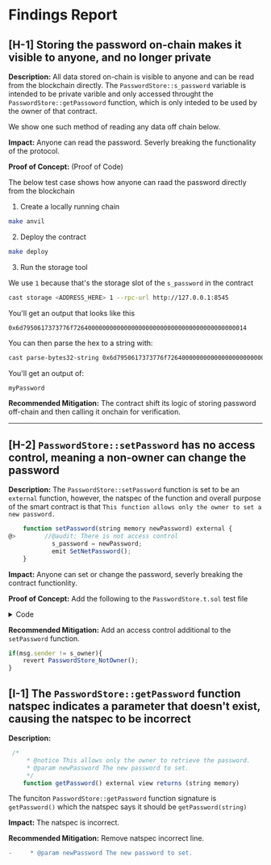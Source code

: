 # Findings Report

## [H-1] Storing the password on-chain makes it visible to anyone, and no longer private

**Description:** All data stored on-chain is visible to anyone and can be read from the blockchain directly. The `PasswordStore::s_password` variable is intended to be private  varible and only accessed throught the `PasswordStore::getPassoword` function, which is only inteded to be used by the owner of that contract.

We show one such method of reading any data off chain below.

**Impact:** Anyone can read the password. Severly breaking the functionality of the protocol.

**Proof of Concept:** (Proof of Code)

The below test case shows how anyone can raad the password directly from the blockchain

1. Create a locally running chain

```bash
make anvil
```

2. Deploy the contract

```bash
make deploy
```

3. Run the storage tool

We use `1` because that's the storage slot of the `s_password` in the contract

```bash
cast storage <ADDRESS_HERE> 1 --rpc-url http://127.0.0.1:8545
```

You'll get an output that looks like this

`0x6d7950617373776f726400000000000000000000000000000000000000000014`

You can then parse the hex to a string with:

```bash
cast parse-bytes32-string 0x6d7950617373776f726400000000000000000000000000000000000000000014
```

You'll get an output of:

```bash
myPassword
```

**Recommended Mitigation:** The contract shift its logic of storing password off-chain and then calling it onchain for verification.

---

## [H-2] `PasswordStore::setPassword` has no access control, meaning a non-owner can change the password

**Description:** The `PasswordStore::setPassword` function is set to be an `external` function, however, the natspec of the function and overall purpose of the smart contract is that `This function allows only the owner to set a new password.`

```javascript
    function setPassword(string memory newPassword) external {
@>        //@audit: There is not access control
            s_password = newPassword;
            emit SetNetPassword();
    }
```

**Impact:** Anyone can set or change the password, severly breaking the contract functionlity.

**Proof of Concept:** Add the following to the `PasswordStore.t.sol` test file

<details>
<summary> Code </summary>

```javascript
    function test_anyone_can_set_password(address randomAddress) public {
        vm.assume(randomAddress != owner);
        vm.prank(randomAddress);
        string memory expectedPassword = "myNewPassword";
        passwordStore.setPassword(expectedPassword);

        vm.prank(owner);
        string memory actualPassword = passwordStore.getPassword();

        assertEq(actualPassword,expectedPassword);
    }
```

</details>

**Recommended Mitigation:** Add an access control additional to the `setPassword` function.

```javascript
if(msg.sender != s_owner){
    revert PasswordStore_NotOwner();
}
```

## [I-1] The `PasswordStore::getPassword` function natspec indicates a parameter that doesn't exist, causing the natspec to be incorrect

**Description:**

```javascript
 /*
     * @notice This allows only the owner to retrieve the password.
     * @param newPassword The new password to set.
     */
    function getPassword() external view returns (string memory)
```

The funciton `PasswordStore::getPassword` function signature is `getPassword()` which the natspec says it should be `getPassword(string)`

**Impact:** The natspec is incorrect.

**Recommended Mitigation:** Remove natspec incorrect line.

```diff
-     * @param newPassword The new password to set.
```
